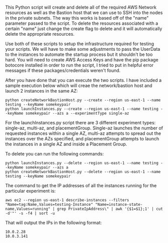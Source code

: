 This Python script will create and delete all of the required AWS Network resources as well as the Bastion host that we can use to SSH into the nodes in the private subnets. The way this works is based off of the "name" parameter passed to the script. To delete the resources associated with a certain "name" just change the create flag to delete and it will automatically delete the appropriate resources.

Use both of these scripts to setup the infrastructure required for testing your scripts. We will have to make some adjustments to pass the UserData to the instances to automate the startup process but it shouldn't be too hard.
You will need to create AWS Access Keys and have the pip package botocore installed in order to run the script, I tried to put in helpful error messages if these packages/credentials weren't found.

After you have done that you can execute the two scripts. I have included a sample execution below which will creae the network/bastion host and launch 2 instances in the same AZ:

```
python createNetworkBastionHost.py --create --region us-east-1 --name testing --keyName somekeypair
python launchInstances.py --create --region us-east-1 --name testing --keyName somekeypair --azs a --experimentType single-az
```

For the launchInstances.py script there are 3 different experiment types: single-az, multi-az, and placementGroup. Single-az launches the number of requested instances within a single AZ, multi-az attempts to spread out the instances over the AZs specified, and placementGroup attempts to launch the instances in a single AZ and inside a Placement Group.

To delete you can run the following commands:

```
python launchInstances.py --delete --region us-east-1 --name testing --keyName somekeypair --azs a
python createNetworkBastionHost.py --delete --region us-east-1 --name testing --keyName somekeypair
```

The command to get the IP addresses of all the instances running for the particular experiment is:

```
aws ec2 --region us-east-1 describe-instances --filters "Name=tag:Name,Values=testing-Instance" "Name=instance-state-name,Values=running" | grep PrivateIpAddress\" | awk '{$1=$1};1' | cut -d'"' -s -f4 | sort -u
```

That will output the IPs in the following format:

```
10.0.2.28
10.0.3.141
```
